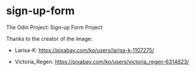 # sign-up-form

The Odin Project: Sign-up Form Project

Thanks to the creator of the image:

- Larisa-K: https://pixabay.com/ko/users/larisa-k-1107275/

- Victoria_Regen: https://pixabay.com/ko/users/victoria_regen-6314823/
